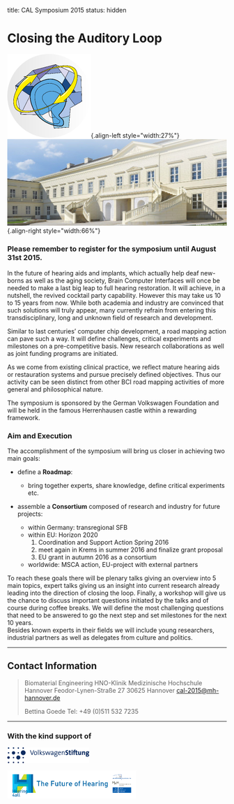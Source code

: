 title: CAL Symposium 2015
status: hidden

# Closing the Auditory Loop 

![Logo CAL 2015](04_cal-symposium-2015/cal23.png){.align-left style="width:27%"}
![Schloss Herrenhausen](04_cal-symposium-2015/ssh_cropped.png){.align-right style="width:66%"}












### Please remember to register for the symposium until August 31st 2015.

In the future of hearing aids and implants, which actually help deaf new-borns as well as the aging society, Brain Computer Interfaces will once be needed to make a last big leap to full hearing restoration. It will achieve, in a nutshell, the revived cocktail party capability. However this may take us 10 to 15 years from now. While both academia and industry are convinced that such solutions will truly appear, many currently refrain from entering this transdisciplinary, long and unknown field of research and development.

Similar to last centuries’ computer chip development, a road mapping action can pave such a way. It will define challenges, critical experiments and milestones on a pre-competitive basis. New research collaborations as well as joint funding programs are initiated.

As we come from existing clinical practice, we reflect mature hearing aids or restauration systems and pursue precisely defined objectives. Thus our activity can be seen distinct from other BCI road mapping activities of more general and philosophical nature.

The symposium is sponsored by the German Volkswagen Foundation and will be held in the famous Herrenhausen castle within a rewarding framework.


### Aim and Execution

The accomplishment of the symposium will bring us closer in achieving two main goals:

-   define a **Roadmap**: 
    -   bring together experts, share knowledge, define critical experiments etc.

-   assemble a **Consortium** composed of research and industry for future projects: 
    -   within Germany: transregional SFB
    -   within EU: Horizon 2020 
        1.   Coordination and Support Action Spring 2016 
        2.   meet again in Krems in summer 2016 and finalize grant proposal
        3.   EU grant in autumn 2016 as a consortium
    -   worldwide: MSCA action, EU-project with external partners

To reach these goals there will be plenary talks giving an overview into 5 main topics, expert talks giving us an insight into current research already leading into the direction of closing the loop. Finally, a workshop will give us the chance to discuss important questions initiated by the talks and of course during coffee breaks. We will define the most challenging questions that need to be answered to go the next step and set milestones for the next 10 years.  
Besides known experts in their fields we will include young researchers, industrial partners as well as delegates from culture and politics.



-------------------

Contact Information
-------------------


> Biomaterial Engineering
> HNO-Klinik
> Medizinische Hochschule Hannover
> Feodor-Lynen-Straße 27
> 30625 Hannover
> [cal-2015@mh-hannover.de](mailto:cal-2015@mh-hannover.de)
> 
> Bettina Goede
> Tel: +49 (0)511 532 7235



----------------------------
### With the kind support of

![Logo VW Stiftung](04_cal-symposium-2015/LogoVW.gif)

![Logo Hearing4all](04_cal-symposium-2015/h4a_logo_long3.png)
